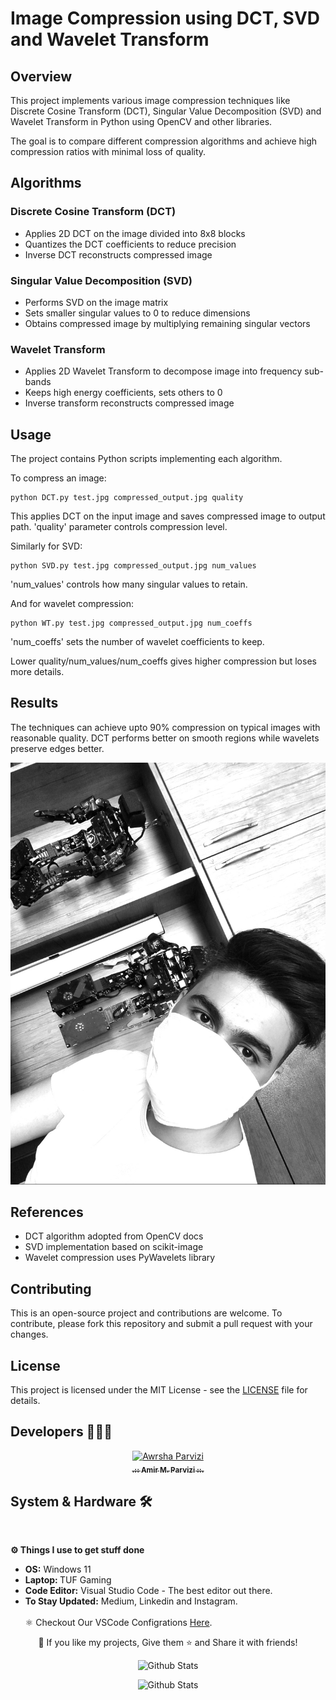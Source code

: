 # Image Compression using DCT, SVD and Wavelet Transform

## Overview

This project implements various image compression techniques like Discrete Cosine Transform (DCT), Singular Value Decomposition (SVD) and Wavelet Transform in Python using OpenCV and other libraries. 

The goal is to compare different compression algorithms and achieve high compression ratios with minimal loss of quality.

## Algorithms

### Discrete Cosine Transform (DCT)

- Applies 2D DCT on the image divided into 8x8 blocks
- Quantizes the DCT coefficients to reduce precision
- Inverse DCT reconstructs compressed image

### Singular Value Decomposition (SVD)

- Performs SVD on the image matrix
- Sets smaller singular values to 0 to reduce dimensions
- Obtains compressed image by multiplying remaining singular vectors

### Wavelet Transform 

- Applies 2D Wavelet Transform to decompose image into frequency sub-bands
- Keeps high energy coefficients, sets others to 0 
- Inverse transform reconstructs compressed image

## Usage

The project contains Python scripts implementing each algorithm.

To compress an image:

```
python DCT.py test.jpg compressed_output.jpg quality
```

This applies DCT on the input image and saves compressed image to output path. 'quality' parameter controls compression level.

Similarly for SVD:

```
python SVD.py test.jpg compressed_output.jpg num_values
``` 

'num_values' controls how many singular values to retain.

And for wavelet compression:

```
python WT.py test.jpg compressed_output.jpg num_coeffs 
```

'num_coeffs' sets the number of wavelet coefficients to keep.

Lower quality/num_values/num_coeffs gives higher compression but loses more details.

## Results

The techniques can achieve upto 90% compression on typical images with reasonable quality. DCT performs better on smooth regions while wavelets preserve edges better.

![Results](https://github.com/Awrsha/Image-Compression/blob/master/Image%20Compression%20using%20Discrete%20Cosine%20Transform%20(DCT)/compressed.jpg)

## References

- DCT algorithm adopted from OpenCV docs
- SVD implementation based on scikit-image 
- Wavelet compression uses PyWavelets library

## Contributing

This is an open-source project and contributions are welcome. To contribute, please fork this repository and submit a pull request with your changes.

## License

This project is licensed under the MIT License - see the [LICENSE](LICENSE) file for details.

## Developers 👨🏻‍💻

<p align="center">
<a href="https://github.com/Awrsha"><img src="https://avatars.githubusercontent.com/u/89135083?v=4" width="100;" alt="Awrsha Parvizi"/><br /><sub><b>.:: Amir M. Parvizi ::.</b></sub></a>
</p>

## System & Hardware 🛠  
<br> <summary><b>⚙️ Things I use to get stuff done</b></summary> <ul> <li><b>OS:</b> Windows 11</li> <li><b>Laptop: </b>TUF Gaming</li> <li><b>Code Editor:</b> Visual Studio Code - The best editor out there.</li> <li><b>To Stay Updated:</b> Medium, Linkedin and Instagram.</li> <br /> ⚛️ Checkout Our VSCode Configrations <a href="">Here</a>. </ul> <p align="center">💙 If you like my projects, Give them ⭐ and Share it with friends!</p></p><p align="center"><img height="27" src="https://raw.githubusercontent.com/mayhemantt/mayhemantt/Update/svg/Bottom.svg" alt="Github Stats" /></p>

<p align="center">
<img src="https://raw.githubusercontent.com/mayhemantt/mayhemantt/Update/svg/Bottom.svg" alt="Github Stats" />
</p>
